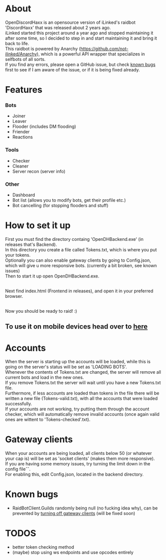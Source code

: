 # About
OpenDiscordHaxx is an opensource version of iLinked's raidbot 'DiscordHaxx' that was released about 2 years ago.<br>
iLinked started this project around a year ago and stopped maintaining it after some time, so I decided to step in and start maintaining it and bring it back to life.<br>
This raidbot is powered by Anarchy (https://github.com/not-ilinked/Anarchy), which is a powerful API wrapper that specializes in selfbots of all sorts.<br>
If you find any errors, please open a GitHub issue, but check [known bugs](https://github.com/mb-1337/OpenDiscordHaxx#known-bugs) first to see if I am aware of the issue, or if it is being fixed already.<br>

# Features
### Bots
- Joiner
- Leaver
- Flooder (includes DM flooding)
- Friender
- Reactions

### Tools
- Checker
- Cleaner
- Server recon (server info)

### Other
- Dashboard
- Bot list (allows you to modify bots, get their profile etc.)
- Bot cancelling (for stopping flooders and stuff)

# How to set it up
First you must find the directory containg 'OpenDHBackend.exe' (in releases that's Backend).<br>
In this directory you create a file called Tokens.txt, which is where you put your tokens.<br>
Optionally you can also enable gateway clients by going to Config.json, which will give u more responsive bots. (currently a bit broken, see known issues)<br>
Then to start it up open OpenDHBackend.exe.<br><br>

Next find index.html (Frontend in releases), and open it in your preferred browser.<br><br>

Now you should be ready to raid! :)<br>

## To use it on mobile devices head over to [here](UsingODHOnOtherDevices.md)


# Accounts
When the server is starting up the accounts will be loaded, while this is going on the server's status will be set as 'LOADING BOTS'.<br>
Whenever the contents of Tokens.txt are changed, the server will remove all current bots and load in the new ones.<br>
If you remove Tokens.txt the server will wait until you have a new Tokens.txt file.<br>
Furthermore, if less accounts are loaded than tokens in the file there will be written a new file (Tokens-valid.txt), with all the accounts that were loaded successfully.<br>
If your accounts are not working, try putting them through the account checker, which will automatically remove invalid accounts (once again valid ones are wittent to 'Tokens-checked'.txt).<br>


# Gateway clients
When your accounts are being loaded, all clients below 50 (or whatever your cap is) will be set as 'socket clients' (makes them more responsive).<br>
If you are having some memory issues, try turning the limit down in the config fileˇˇ.<br>
For enabling this, edit Config.json, located in the backend directory.

# Known bugs
- RaidBotClient.Guilds randomly being null (no fucking idea why), can be prevented by [turning off gateway clients](https://github.com/mb-1337/OpenDiscordHaxx#gateway-clients) (will be fixed soon)

# TODOS
- better token checking method
- (maybe) stop using ws endpoints and use opcodes entirely
